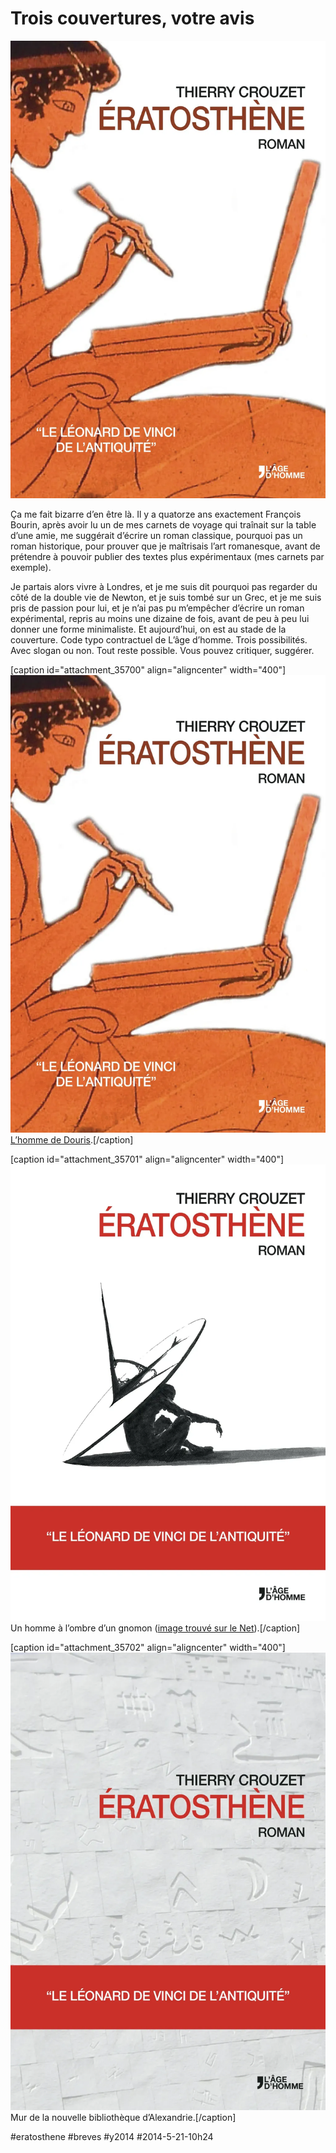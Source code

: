 # Trois couvertures, votre avis

![](_i/cover-1.webp)

Ça me fait bizarre d’en être là. Il y a quatorze ans exactement François Bourin, après avoir lu un de mes carnets de voyage qui traînait sur la table d’une amie, me suggérait d’écrire un roman classique, pourquoi pas un roman historique, pour prouver que je maîtrisais l’art romanesque, avant de prétendre à pouvoir publier des textes plus expérimentaux (mes carnets par exemple).

Je partais alors vivre à Londres, et je me suis dit pourquoi pas regarder du côté de la double vie de Newton, et je suis tombé sur un Grec, et je me suis pris de passion pour lui, et je n’ai pas pu m’empêcher d’écrire un roman expérimental, repris au moins une dizaine de fois, avant de peu à peu lui donner une forme minimaliste. Et aujourd’hui, on est au stade de la couverture. Code typo contractuel de L’âge d’homme. Trois possibilités. Avec slogan ou non. Tout reste possible. Vous pouvez critiquer, suggérer.

[caption id="attachment\_35700" align="aligncenter" width="400"]![L’homme de Douris.](_i/cover-1.webp) [L’homme de Douris](http://www.perseus.tufts.edu/hopper/artifact%3Bjsessionid=79B63DFDEEB187321BD0E7ECFACA55E2?name=Berlin+F+2285&object=Vase).[/caption]

[caption id="attachment\_35701" align="aligncenter" width="400"]![Un homme à l’ombre d’un gnomon (image trouvé sur le Net).](_i/cover-2.webp) Un homme à l’ombre d’un gnomon ([image trouvé sur le Net](http://negativefeedback.deviantart.com/art/Gnomon-The-time-eccentric-In-the-shadow-438652217)).[/caption]

[caption id="attachment\_35702" align="aligncenter" width="400"]![Mur de la nouvelle bibliothèque d’Alexandrie.](_i/cover-3.webp) Mur de la nouvelle bibliothèque d’Alexandrie.[/caption]



#eratosthene #breves #y2014 #2014-5-21-10h24
